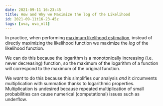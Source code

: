 ```yaml
---
date: 2021-09-11 16:23:45
title: How and Why we Maximize the log of the Likelihood
id: 2021-09-11t16-23-45z
tags: [uva, uva_ml1]
---
```


In practice, when performing
[maximum likelihood estimation](./2021-09-11t15-54-04z.md), instead of directly
maximizing the likelihood function we maximize the _log_ of the likelihood
function.

We can do this because the logarithm is a monotonically increasing (i.e. never
decreasing) function, so the maximum of the logarithm of a function will
correspond to the maximum of the original function.

We _want_ to do this because this simplifies our analysis _and_ it circumvents
multiplication with summation thanks to logarithmic properties. Multiplication
is undesired because repeated multiplication of small probabilities can cause
numerical (computational) issues such as underflow.
